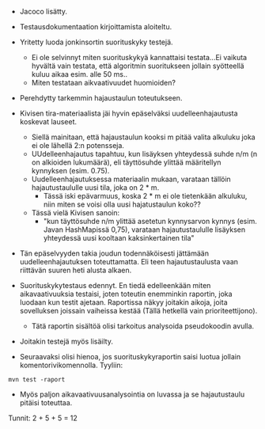* Jacoco lisätty.
* Testausdokumentaation kirjoittamista aloiteltu.

* Yritetty luoda jonkinsortin suorituskyky testejä.
  * Ei ole selvinnyt miten suorituskykyä kannattaisi testata...Ei vaikuta hyvältä vain testata, että algoritmin suoritukseen jollain syötteellä kuluu aikaa esim. alle 50 ms..
  * Miten testataan aikvaativuudet huomioiden?

* Perehdytty tarkemmin hajaustaulun toteutukseen.
* Kivisen tira-materiaalista jäi hyvin epäselväksi uudelleenhajautusta koskevat lauseet.
  * Siellä mainitaan, että hajaustaulun kooksi m pitää valita alkuluku joka ei ole lähellä 2:n potensseja.
  * UUdelleenhajautus tapahtuu, kun lisäyksen yhteydessä suhde n/m (n on alkioiden lukumäärä), eli täyttösuhde ylittää määritellyn kynnyksen (esim. 0.75).
  * Uudelleenhajautuksessa materiaalin mukaan, varataan tällöin hajautustaululle uusi tila, joka on 2 * m. 
    * Tässä iski epävarmuus, koska 2 * m ei ole tietenkään alkuluku, niin miten se voisi olla uusi hajatustaulun koko??
  * Tässä vielä Kivisen sanoin:
    * "kun täyttösuhde n/m ylittää asetetun kynnysarvon kynnys (esim. Javan HashMapissä 0,75), varataan hajautustaululle lisäyksen yhteydessä uusi kooltaan kaksinkertainen tila"

* Tän epäselvyyden takia joudun todennäköisesti jättämään uudelleenhajautuksen toteuttamatta. Eli teen hajautustaulusta vaan riittävän suuren heti alusta alkaen.

* Suorituskykytestaus edennyt. En tiedä edelleenkään miten aikavaativuuksia testaisi, joten toteutin enemminkin raportin, joka luodaan kun testit ajetaan. Raportissa näkyy joitakin aikoja, joita sovelluksen joissain vaiheissa kestää (Tällä hetkellä vain prioriteettijono).
  * Tätä raportin sisältöä olisi tarkoitus analysoida pseudokoodin avulla.
* Joitakin testejä myös lisäilty.

* Seuraavaksi olisi hienoa, jos suorituskykyraportin saisi luotua jollain komentorivikomennolla. Tyyliin:
```
mvn test -raport
```
* Myös paljon aikavaativuusanalysointia on luvassa ja se hajautustaulu pitäisi toteuttaa.

Tunnit: 2 + 5 + 5 = 12